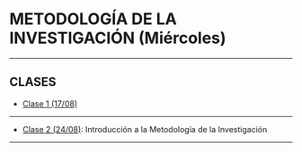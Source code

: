# METODOLOGÍA DE LA INVESTIGACIÓN (Miércoles)

---

## CLASES

- [Clase 1 (17/08)](https://github.com/eugenia1984/UTN-FRSR-Programacion-1year-2semester/tree/main/metodologia_investigacion/clase1)

---

- [Clase 2 (24/08)](https://github.com/eugenia1984/UTN-FRSR-Programacion-1year-2semester/tree/arquitectura-y-sistemas-operativos/metodologia_investigacion/clase2): Introducción a la Metodología de la Investigación

---
